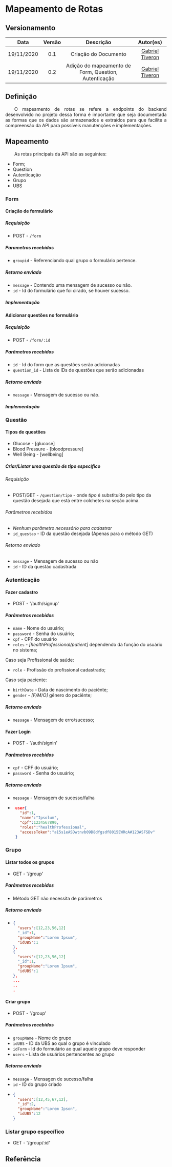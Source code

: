 # Mapeamento de Rotas
## Versionamento
| Data | Versão | Descrição | Autor(es) |
|:----:|:------:|:---------:|:---------:|
| 19/11/2020 | 0.1 | Criação do Documento | [Gabriel Tiveron](https://github.com/GabrielTiveron) |
| 19/11/2020 | 0.2 | Adição do mapeamento de Form, Question, Autenticação | [Gabriel Tiveron](https://github.com/GabrielTiveron) |

## Definição

<p align="justify">&emsp;&emsp;O mapeamento de rotas se refere a endpoints do backend desenvolvido no projeto dessa forma é importante que seja documentada as formas que os dados são armazenados e extraídos para que facilite a compreensão da API para possíveis manutenções e implementações.</p>

## Mapeamento

<p align="justify">&emsp;&emsp;As rotas principais da API são as seguintes:</p>

* Form;
* Question
* Autenticação
* Grupo
* UBS 

### Form

#### Criação de formulário
##### Requisição

  * POST - ```/form```

##### Parametros recebidos
  * ```groupid``` - Referenciando qual grupo o formulário pertence.

##### Retorno enviado
  * ```message``` - Contendo uma mensagem de sucesso ou não.
  * ```id``` - Id do formulário que foi cirado, se houver sucesso.

##### Implementação

#### Adicionar questões no formulário
##### Requisição

  * POST - ```/form/:id```

##### Parâmetros recebidos

  * ```id``` - Id do form que as questões serão adicionadas
  * ```question_id``` - Lista de IDs de questões que serão adicionadas

##### Retorno enviado
  
  * ```message``` - Mensagem de sucesso ou não.

##### Implementação

### Questão

#### Tipos de questões

  * Glucose - [glucose]
  * Blood Pressure - [bloodpressure]
  * Well Being - [wellbeing]

##### Criar/Listar uma questão de tipo específico
###### Requisição

  * POST/GET - ```/question/tipo``` - onde _tipo_ é substituído pelo tipo da questão desejada que está entre colchetes na seção acima.

###### Parâmetros recebidos

  * _Nenhum parâmetro necessário para cadastrar_
  * ```id_questao``` - ID da questão desejada (Apenas para o método GET)

###### Retorno enviado

  * ```message``` - Mensagem de sucesso ou não
  * ```id``` - ID da questão cadastrada

### Autenticação
#### Fazer cadastro
  
  * POST - '/auth/signup'

##### Parâmetros recebidos

  * ```name``` - Nome do usuário;
  * ```password``` - Senha do usuário;
  * ```cpf``` - CPF do usuário
  * ```roles``` - _[healthProfessional/patient]_ dependendo da função do usuário no sistema;
  
  Caso seja Profissional de saúde:
  * ```role``` - Profissão do profissional cadastrado;

  Caso seja paciente:
  * ```birthDate``` - Data de nascimento do paciênte;
  * ```gender``` - _[F/M/O]_ gênero do paciênte;

##### Retorno enviado

  * ```message``` - Mensagem de erro/sucesso;

#### Fazer Login

  * POST - '/auth/signin'

##### Parâmetros recebidos

  * ```cpf``` - CPF do usuário;
  * ```password``` - Senha do usuário;

##### Retorno enviado
  
  * ```message``` - Mensagem de sucesso/falha
  * ```json
     user{
       "id":1,
       "name":"Ipsolum",
       "cpf":1234567890,
       "roles":"healthProfessional",
       "accessToken":"a15s1eASDwtnvb09D8dfgsdf8015EWRcA#123ASFSDv"
     }
    ``` 
### Grupo
#### Listar todos os grupos

  * GET - '/group'

##### Parâmetros recebidos

  - Método GET não necessita de parâmetros

##### Retorno enviado

  * ```json
    {
      "users":[12,23,56,12]
      "_id":1,
      "groupName":"Lorem Ipsum",
      "idUBS":1
    },
    {
      "users":[12,23,56,12]
      "_id":1,
      "groupName":"Lorem Ipsum",
      "idUBS":1
    },
    ...
    ..
    .
    ```

#### Criar grupo

  * POST - '/group'

##### Parâmetros recebidos
  
  * ```groupName``` - Nome do grupo
  * ```idUBS``` - ID da UBS ao qual o grupo é vinculado
  * ```idForm``` - Id do formulário ao qual aquele grupo deve responder
  * ```users``` - Lista de usuários pertencentes ao grupo

##### Retorno enviado
  
  * ```message``` - Mensagen de sucesso/falha
  * ```id``` - ID do grupo criado
  * ```json
    {
      "users":[12,45,67,12],
      "_id":2,
      "groupName":"Lorem Ipson",
      "idUBS":12
    }
    ```

### Listar grupo específico
  
  * GET - '/group/:id'

#### 

## Referência

